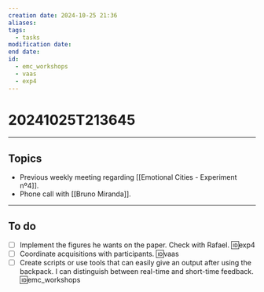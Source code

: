 ```yaml
---
creation date: 2024-10-25 21:36
aliases: 
tags:
  - tasks
modification date: 
end date: 
id:
  - emc_workshops
  - vaas
  - exp4
---
```

# 20241025T213645
---
## Topics
+ Previous weekly meeting regarding [[Emotional Cities - Experiment nº4]].
+ Phone call with [[Bruno Miranda]].
---
## To do
- [ ] Implement the figures he wants on the paper. Check with Rafael. 🆔exp4
- [ ] Coordinate acquisitions with participants. 🆔vaas
- [ ] Create scripts or use tools that can easily give an output after using the backpack. I can distinguish between real-time and short-time feedback. 🆔emc_workshops